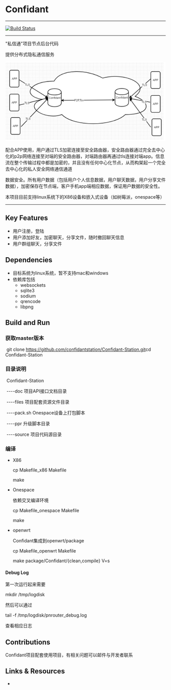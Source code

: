 # Confidant

---

[![Build Status](https://travis-ci.com/qlcchain/go-qlc.svg?branch=master)](https://travis-ci.com/qlcchain/go-qlc)

---

"私信通"项目节点后台代码

提供分布式隐私通信服务

![系统架构](files/system.png)

配合APP使用，用户通过TLS加密连接⾄安全路由器，安全路由器通过完全去中⼼化的p2p⽹络连接⾄对端的安全路由器，对端路由器再通过tls连接对端app。信息流在整个传输过程中都是加密的，并且没有任何中⼼化节点，从⽽构架起⼀个完全去中⼼化的私⼈安全⽹络通信通道

数据安全。所有用户数据（包括用户个人信息数据，用户聊天数据，用户分享文件数据），加密保存在节点端，客户手机app端相应数据，保证用户数据的安全性。

本项目目前支持linux系统下的X86设备和嵌入式设备（如树莓派，onespace等）

---

## Key Features

- 用户注册，登陆
- 用户添加好友，加密聊天，分享文件，随时撤回聊天信息
- 用户群组聊天，分享文件

## Dependencies

* 目标系统为linux系统，暂不支持mac和windows
* 依赖库包括
  * websockets
  * sqlite3
  * sodium
  * qrencode
  * libpng
## Build and Run
### 	获取master版本

​		git clone https://github.com/confidantstation/Confidant-Station.git
​		cd Confidant-Station

### 	目录说明

​	     Confidant-Station

​		----doc          项目API接口文档目录

​		----files	 项目配套资源文件目录

​		----pack.sh   Onespace设备上打包脚本

​		----ppr          升级脚本目录

​		----source     项目代码源目录

### 	编译

- X86

  cp Makefile_x86 Makefile

  make

- Onespace

  依赖交叉编译环境

  cp Makefile_onespace Makefile

  make

- openwrt

  Confidant集成到openwrt/package

  cp Makefile_openwrt Makefile

  make package/Confidant/{clean,compile} V=s

#### Debug Log
第一次运行起来需要

mkdir /tmp/logdisk

然后可以通过

tail -f /tmp/logdisk/pnrouter_debug.log 

查看相应日志

## Contributions

Confidant项目配套使用项目，有相关问题可以邮件与开发者联系

## Links & Resources
* 
